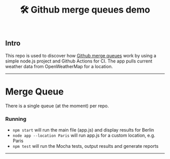 <h1 align="center">🛠️ Github merge queues demo</h1>
<br>

## Intro

This repo is used to discover how [Github merge queues](https://docs.github.com/en/repositories/configuring-branches-and-merges-in-your-repository/configuring-pull-request-merges/managing-a-merge-queue) work
by using a simple node.js project and Github Actions for CI.
The app pulls current weather data from OpenWeatherMap for a location.

---

# Merge Queue

There is a single queue (at the moment) per repo. 


### Running

- `npm start` will run the main file (app.js) and display results for Berlin
- `node app --location Paris` will run app.js for a custom location, e.g. Paris
- `npm test` will run the Mocha tests, output results and generate reports

---
